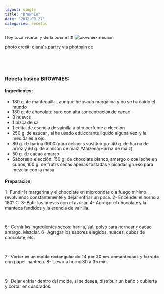 ```yaml
---
layout: single
title: "Brownie"
date: "2012-09-27"
categories: recetas
---
```


Hoy toca receta  y de la buena !!!! ![](images/brownie-medium.jpg "brownie-medium")

photo credit: [elana's pantry](https://www.flickr.com/photos/elanaspantry/3307852684/) via [photopin](https://photopin.com) [cc](https://creativecommons.org/licenses/by-nc-nd/2.0/)

 

 

### Receta básica BROWNIES:

#### Ingredientes:

- 180 g. de mantequilla , aunque he usado margarina y no se ha caído el mundo
- 180 g. de chocolate puro con alta concentración de cacao
- 3 huevos
- 1 pizca de sal
- 1 cdita. de esencia de vainilla u otro perfume a elección
- 250 g. de azúcar , si he usado edulcorante liquido alguna vez  y la medida es a ojo.
- 80 g. de harina 0000 (para celíacos sustituir por 40 g. de harina de arroz y 60 g. de almidón de maíz /Maizena/Harina de maíz)
- 50 g. de cacao amargo
- Sabores a elección: 150 g. de chocolate blanco, amargo o con leche en cubos, 100 g. de frutas secas apenas tostadas y picadas grueso para mezclar con la masa.

#### Preparación:

1- Fundir la margarina y el chocolate en microondas o a fuego mínimo revolviendo constantemente y dejar enfriar un poco. 2- Encender el horno a 180° C. 3- Batir los huevos con el azúcar. 4- Agregar el chocolate y la manteca fundidos y la esencia de vainilla.

 

5- Cernir los ingredientes secos: harina, sal, polvo para hornear y cacao amargo. Mezclar. 6- Agregar los sabores elegidos, nueces, cubos de chocolate, etc.

 

7- Verter en un molde rectangular de 24 por 30 cm. enmantecado y forrado con papel manteca. 8- Llevar a horno 30 a 35 min.

 

9- Dejar enfriar dentro del molde, si se desea, distribuir un baño o cubierta y cortar en cuadrados.

